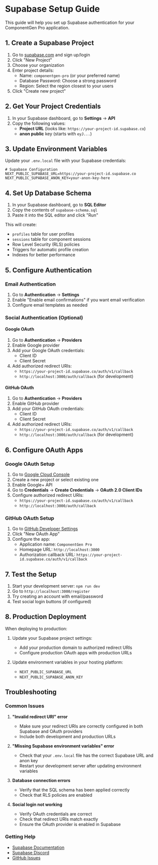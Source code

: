 # Supabase Setup Guide

This guide will help you set up Supabase authentication for your ComponentGen Pro application.

## 1. Create a Supabase Project

1. Go to [supabase.com](https://supabase.com) and sign up/login
2. Click "New Project"
3. Choose your organization
4. Enter project details:
   - Name: `componentgen-pro` (or your preferred name)
   - Database Password: Choose a strong password
   - Region: Select the region closest to your users
5. Click "Create new project"

## 2. Get Your Project Credentials

1. In your Supabase dashboard, go to **Settings** → **API**
2. Copy the following values:
   - **Project URL** (looks like: `https://your-project-id.supabase.co`)
   - **anon public** key (starts with `eyJ...`)

## 3. Update Environment Variables

Update your `.env.local` file with your Supabase credentials:

```env
# Supabase Configuration
NEXT_PUBLIC_SUPABASE_URL=https://your-project-id.supabase.co
NEXT_PUBLIC_SUPABASE_ANON_KEY=your-anon-key-here
```

## 4. Set Up Database Schema

1. In your Supabase dashboard, go to **SQL Editor**
2. Copy the contents of `supabase-schema.sql`
3. Paste it into the SQL editor and click "Run"

This will create:
- `profiles` table for user profiles
- `sessions` table for component sessions
- Row Level Security (RLS) policies
- Triggers for automatic profile creation
- Indexes for better performance

## 5. Configure Authentication

### Email Authentication
1. Go to **Authentication** → **Settings**
2. Enable "Enable email confirmations" if you want email verification
3. Configure email templates as needed

### Social Authentication (Optional)

#### Google OAuth
1. Go to **Authentication** → **Providers**
2. Enable Google provider
3. Add your Google OAuth credentials:
   - Client ID
   - Client Secret
4. Add authorized redirect URIs:
   - `https://your-project-id.supabase.co/auth/v1/callback`
   - `http://localhost:3000/auth/callback` (for development)

#### GitHub OAuth
1. Go to **Authentication** → **Providers**
2. Enable GitHub provider
3. Add your GitHub OAuth credentials:
   - Client ID
   - Client Secret
4. Add authorized redirect URIs:
   - `https://your-project-id.supabase.co/auth/v1/callback`
   - `http://localhost:3000/auth/callback` (for development)

## 6. Configure OAuth Apps

### Google OAuth Setup
1. Go to [Google Cloud Console](https://console.cloud.google.com/)
2. Create a new project or select existing one
3. Enable Google+ API
4. Go to **Credentials** → **Create Credentials** → **OAuth 2.0 Client IDs**
5. Configure authorized redirect URIs:
   - `https://your-project-id.supabase.co/auth/v1/callback`
   - `http://localhost:3000/auth/callback`

### GitHub OAuth Setup
1. Go to [GitHub Developer Settings](https://github.com/settings/developers)
2. Click "New OAuth App"
3. Configure the app:
   - Application name: `ComponentGen Pro`
   - Homepage URL: `http://localhost:3000`
   - Authorization callback URL: `https://your-project-id.supabase.co/auth/v1/callback`

## 7. Test the Setup

1. Start your development server: `npm run dev`
2. Go to `http://localhost:3000/register`
3. Try creating an account with email/password
4. Test social login buttons (if configured)

## 8. Production Deployment

When deploying to production:

1. Update your Supabase project settings:
   - Add your production domain to authorized redirect URIs
   - Configure production OAuth apps with production URLs

2. Update environment variables in your hosting platform:
   - `NEXT_PUBLIC_SUPABASE_URL`
   - `NEXT_PUBLIC_SUPABASE_ANON_KEY`

## Troubleshooting

### Common Issues

1. **"Invalid redirect URI" error**
   - Make sure your redirect URIs are correctly configured in both Supabase and OAuth providers
   - Include both development and production URLs

2. **"Missing Supabase environment variables" error**
   - Check that your `.env.local` file has the correct Supabase URL and anon key
   - Restart your development server after updating environment variables

3. **Database connection errors**
   - Verify that the SQL schema has been applied correctly
   - Check that RLS policies are enabled

4. **Social login not working**
   - Verify OAuth credentials are correct
   - Check that redirect URIs match exactly
   - Ensure the OAuth provider is enabled in Supabase

### Getting Help

- [Supabase Documentation](https://supabase.com/docs)
- [Supabase Discord](https://discord.supabase.com)
- [GitHub Issues](https://github.com/supabase/supabase/issues) 